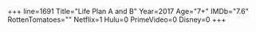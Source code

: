 +++
line=1691
Title="Life Plan A and B"
Year=2017
Age="7+"
IMDb="7.6"
RottenTomatoes=""
Netflix=1
Hulu=0
PrimeVideo=0
Disney=0
+++

